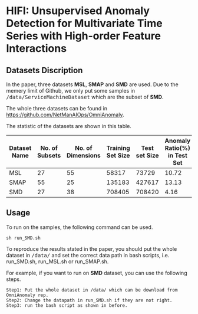 # HIFI: Unsupervised Anomaly Detection for Multivariate Time Series with High-order Feature Interactions

## Datasets Discription
In the paper, three datasets **MSL**, **SMAP** and **SMD** are used. Due to the memery limit of Github, we only put some samples in <kbd>/data/ServiceMachineDataset</kbd> which are the subset of **SMD**.  

The whole three datasets can be found in https://github.com/NetManAIOps/OmniAnomaly.

The statistic of the datasets are shown in this table.

|Dataset Name|No. of Subsets|No. of Dimensions|Training Set Size|Test set Size|Anomaly Ratio(%) in Test Set|
|----|----|----|----|----|----|
|MSL|27|55|58317|73729|10.72|
|SMAP|55|25|135183|427617|13.13|
|SMD|27|38|708405|708420|4.16|

## Usage
To run on the samples, the following command can be used.

```
sh run_SMD.sh
```

To reproduce the results stated in the paper, you should put the whole dataset in <kbd>/data/</kbd> and set the correct data path in bash scripts, i.e. run_SMD.sh, run_MSL.sh or run_SMAP.sh. 

For example, if you want to run on **SMD** dataset, you can use the following steps.

```
Step1: Put the whole dataset in /data/ which can be download from OmniAnomaly rep.
Step2: Change the datapath in run_SMD.sh if they are not right.
Step3: run the bash script as shown in before.
```
